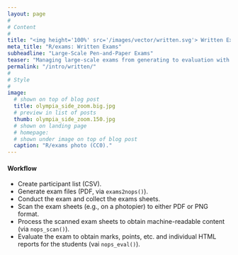 ```yaml
---
layout: page
#
# Content
#
title: "<img height='100%' src='/images/vector/written.svg'> Written Exams"
meta_title: "R/exams: Written Exams"
subheadline: "Large-Scale Pen-and-Paper Exams"
teaser: "Managing large-scale exams from generating to evaluation with R/exams."
permalink: "/intro/written/"
#
# Style
#
image:
  # shown on top of blog post
  title: olympia_side_zoom.big.jpg
  # preview in list of posts
  thumb: olympia_side_zoom.150.jpg
  # shown on landing page
  # homepage:
  # shown under image on top of blog post
  caption: "R/exams photo (CC0)."
---
```


#### Workflow

- Create participant list (CSV).
- Generate exam files (PDF, via `exams2nops()`).
- Conduct the exam and collect the exams sheets.
- Scan the exam sheets (e.g., on a photopier) to either PDF or PNG format.
- Process the scanned exam sheets to obtain machine-readable content (via `nops_scan()`).
- Evaluate the exam to obtain marks, points, etc. and individual HTML reports for the students (vai `nops_eval()`).
